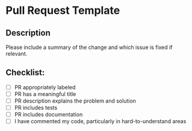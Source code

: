 # Pull Request Template

## Description

Please include a summary of the change and which issue is fixed if relevant.

## Checklist:

- [ ] PR appropriately labeled
- [ ] PR has a meaningful title
- [ ] PR description explains the problem and solution
- [ ] PR includes tests
- [ ] PR includes documentation
- [ ] I have commented my code, particularly in hard-to-understand areas